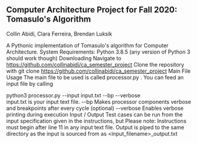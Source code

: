 ## Computer Architecture Project for Fall 2020: Tomasulo's Algorithm

Collin Abidi, Clara Ferreira, Brendan Luksik

A Pythonic implementation of Tomasulo's algorithm for Computer Architecture.
System Requirements: Python 3.8.5 (any version of Python 3 should work though)
Downloading
Navigate to https://github.com/collinabidi/ca_semester_project
Clone the repository with
git clone https://github.com/collinabidi/ca_semester_project
Main File Usage
The main file to be used is called processor.py . You can feed an input file by calling

python3 processor.py --input input.txt --bp --verbose   
input.txt is your input text file.
--bp  Makes processor components verbose and breakpoints after every cycle (optional)
--verbose  Enables verbose printing during execution
Input / Output
Test cases can be run from the input specification given in the instructions, but Please note: Instructions must begin after line 11 in any input text file.
Output is piped to the same directory as the input is sourced from as <input_filename>_output.txt
